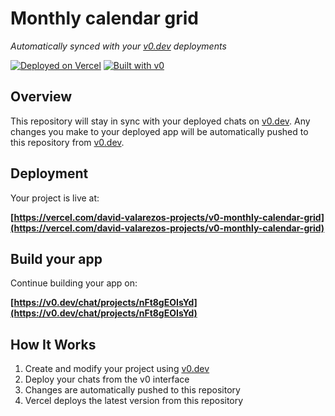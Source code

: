 # Monthly calendar grid

*Automatically synced with your [v0.dev](https://v0.dev) deployments*

[![Deployed on Vercel](https://img.shields.io/badge/Deployed%20on-Vercel-black?style=for-the-badge&logo=vercel)](https://vercel.com/david-valarezos-projects/v0-monthly-calendar-grid)
[![Built with v0](https://img.shields.io/badge/Built%20with-v0.dev-black?style=for-the-badge)](https://v0.dev/chat/projects/nFt8gEOIsYd)

## Overview

This repository will stay in sync with your deployed chats on [v0.dev](https://v0.dev).
Any changes you make to your deployed app will be automatically pushed to this repository from [v0.dev](https://v0.dev).

## Deployment

Your project is live at:

**[https://vercel.com/david-valarezos-projects/v0-monthly-calendar-grid](https://vercel.com/david-valarezos-projects/v0-monthly-calendar-grid)**

## Build your app

Continue building your app on:

**[https://v0.dev/chat/projects/nFt8gEOIsYd](https://v0.dev/chat/projects/nFt8gEOIsYd)**

## How It Works

1. Create and modify your project using [v0.dev](https://v0.dev)
2. Deploy your chats from the v0 interface
3. Changes are automatically pushed to this repository
4. Vercel deploys the latest version from this repository